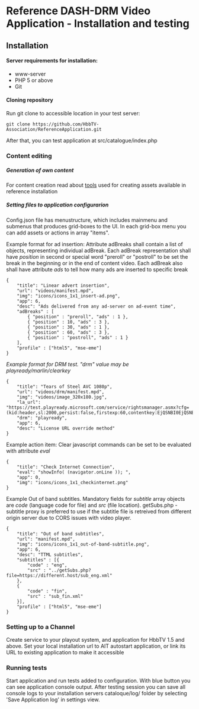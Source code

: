 # Reference DASH-DRM Video Application - Installation and testing

## Installation

#### Server requirements for installation: 
 * www-server
 * PHP 5 or above
 * Git


#### Cloning repository
Run git clone to accessible location in your test server:
```
git clone https://github.com/HbbTV-Association/ReferenceApplication.git
```
After that, you can test application at src/catalogue/index.php
### Content editing

##### Generation of own content

For content creation read about [tools] used for creating assets available in reference installation

##### Setting files to application configurarion

Config.json file has menustructure, which includes mainmenu and submenus that produces grid-boxes to the UI.
In each grid-box menu you can add assets or actions in array "items". 

Example format for ad insertion: Attribute adBreaks shall contain a list of objects, representing individual adBreak. Each adBreak representation shall have *position* in second or special word "preroll" or "postroll" to be set the break in the beginning or in the end of content video. Each adBreak also shall have attribute *ads* to tell how many ads are inserted to specific break
```
{
	"title": "Linear advert insertion",
	"url": "videos/manifest.mpd",
	"img": "icons/icons_1x1_insert-ad.png",
	"app": 6,
	"desc": "Ads delivered from any ad-server on ad-event time",
	"adBreaks" : [
		{ "position" : "preroll", "ads" : 1 },
		{ "position" : 10, "ads" : 3 },
		{ "position" : 30, "ads" : 1 },
		{ "position" : 60, "ads" : 3 },
		{ "position" : "postroll", "ads" : 1 }
	],
	"profile" : ["html5", "mse-eme"]					
}
```

*Example format for DRM test. "drm" value may be playready/marlin/clearkey*
```
{
	"title": "Tears of Steel AVC 1080p",
	"url": "videos/drm/manifest.mpd",
	"img": "videos/image_320x180.jpg",
	"la_url": "https://test.playready.microsoft.com/service/rightsmanager.asmx?cfg=(kid:header,sl:2000,persist:false,firstexp:60,contentkey:EjQSNBI0EjQSNBI0EjQSNw==)",
	"drm": "playready",
	"app": 6,
	"desc": "License URL override method"
}
```

Example action item: Clear javascript commands can be set to be evaluated with attribute *eval*
```
{
    "title": "Check Internet Connection",
    "eval": "showInfo( (navigator.onLine )); ",
    "app": 0,
    "img": "icons/icons_1x1_checkinternet.png"
}
```

Example Out of band subtitles. Mandatory fields for *subtitle* array objects are *code* (language code for file) and *src* (file location). getSubs.php -subtitle proxy is preferred to use if the subtitle file is retreived from different origin server due to CORS issues with video player. 
```
{
    "title": "Out of band subtitles",
    "url": "manifest.mpd",
    "img": "icons/icons_1x1_out-of-band-subtitle.png",
    "app": 6,
	"desc": "TTML subtitles",
	"subtitles" : [{
        "code" : "eng",
        "src" : "../getSubs.php?file=https://different.host/sub_eng.xml"
    },
    {
        "code" : "fin",
        "src" : "sub_fin.xml"
    }],
	"profile" : ["html5", "mse-eme"]					
}
```

### Setting up to a Channel

Create service to your playout system, and application for HbbTV 1.5 and above. Set your local installation url to AIT autostart application, or link its URL to existing application to make it accessible

### Running tests

Start application and run tests added to configuration. With blue button you can see application console output. After testing session you can save all console logs to your installation servers cataloque/log/ folder by selecting 'Save Application log' in settings view.

[//]: # (references)

[tools]: <https://github.com/HbbTV-Association/ReferenceApplication/tree/master/tools>
